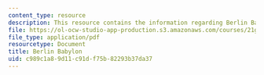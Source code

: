 ```yaml
---
content_type: resource
description: This resource contains the information regarding Berlin Babylon.
file: https://ol-ocw-studio-app-production.s3.amazonaws.com/courses/21g-017-germany-and-its-european-context-fall-2002/c989c1a89d11c91df75b82293b37da37_MIT21G_017F02_lec_2_1.pdf
file_type: application/pdf
resourcetype: Document
title: Berlin Babylon
uid: c989c1a8-9d11-c91d-f75b-82293b37da37
---
```

